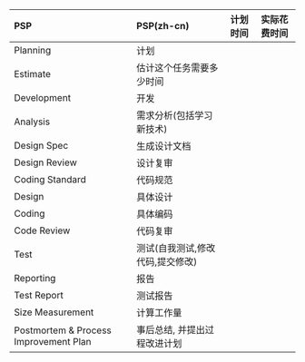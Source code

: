 |PSP|PSP(zh-cn)|计划时间|实际花费时间|
|:--|:--|:--|:--|
|Planning|计划|||
|Estimate|估计这个任务需要多少时间|||
|Development|开发|||
|Analysis|需求分析(包括学习新技术)|||
|Design Spec|生成设计文档|||
|Design Review|设计复审|||
|Coding Standard|代码规范|||
|Design|具体设计|||
|Coding|具体编码|||
|Code Review|代码复审|||
|Test|测试(自我测试,修改代码,提交修改)|||
|Reporting|报告|||
|Test Report|测试报告|||
|Size Measurement|计算工作量|||
|Postmortem & Process Improvement Plan|事后总结, 并提出过程改进计划|||
